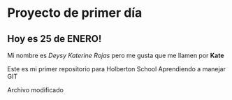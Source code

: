 # Proyecto de primer día
## Hoy es 25 de ENERO!
Mi nombre es *Deysy Katerine Rojas* pero me gusta que me llamen por **Kate**

Este es mi primer repositorio para Holberton School
Aprendiendo a manejar GIT

Archivo modificado
